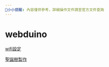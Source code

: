 ```yaml
---
📣小小提醒: 內容僅供參考，詳細操作文件請至官方文件查詢
---
```


# webduino

[wifi設定](https://github.com/janice880624/webduino/blob/main/webduino_start_setting.md)

[聖誕樹製作](https://github.com/janice880624/webduino/blob/main/christmas-tree-diy.md)


